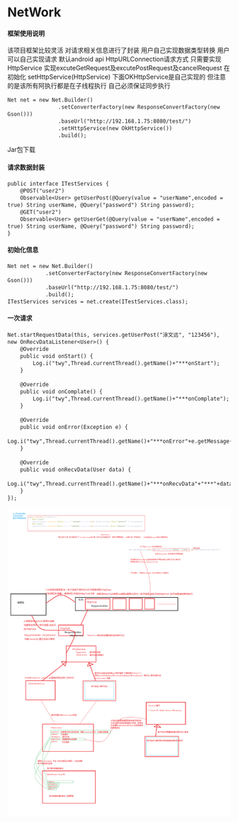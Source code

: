 # NetWork



#### 框架使用说明
该项目框架比较灵活 
对请求相关信息进行了封装 
用户自己实现数据类型转换 
用户可以自己实现请求 默认android api HttpURLConnection请求方式
只需要实现HttpService 实现excuteGetRequest及excutePostRequest及cancelRequest 在初始化 setHttpService(HttpService) 下面OKHttpService是自己实现的 但注意的是该所有阿执行都是在子线程执行 自己必须保证同步执行

    Net net = new Net.Builder()
                    .setConverterFactory(new ResponseConvertFactory(new Gson()))
                    .baseUrl("http://192.168.1.75:8080/test/")
                    .setHttpService(new OkHttpService())
                    .build();
                    
Jar包下载

                    
#### 请求数据封装

    public interface ITestServices {
        @POST("user2")
        Observable<User> getUserPost(@Query(value = "userName",encoded = true) String userName, @Query("password") String password);
        @GET("user2")
        Observable<User> getUserGet(@Query(value = "userName",encoded = true) String userName, @Query("password") String password);
    }

#### 初始化信息

    Net net = new Net.Builder()
                .setConverterFactory(new ResponseConvertFactory(new Gson()))
                .baseUrl("http://192.168.1.75:8080/test/")
                .build();
    ITestServices services = net.create(ITestServices.class);
   
#### 一次请求 

    Net.startRequestData(this, services.getUserPost("涂文远", "123456"), new OnRecvDataListener<User>() {
        @Override
        public void onStart() {
            Log.i("twy",Thread.currentThread().getName()+"***onStart");
        }

        @Override
        public void onComplate() {
            Log.i("twy",Thread.currentThread().getName()+"***onComplate");
        }

        @Override
        public void onError(Exception e) {
            Log.i("twy",Thread.currentThread().getName()+"***onError"+e.getMessage());
        }

        @Override
        public void onRecvData(User data) {
            Log.i("twy",Thread.currentThread().getName()+"***onRecvData"+"***"+data.userName+"::::"+data.password+"");
        }
    }); 

![pinned_selection_listview](https://github.com/tuwenyuan/NetWork/blob/master/app/src/main/res/mipmap-xxxhdpi/net.png)
